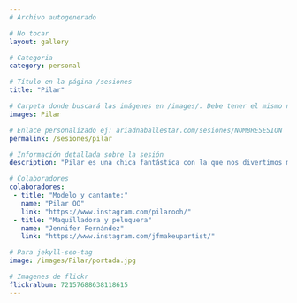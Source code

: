 ```yaml
---
# Archivo autogenerado

# No tocar
layout: gallery

# Categoria
category: personal

# Título en la página /sesiones
title: "Pilar"

# Carpeta donde buscará las imágenes en /images/. Debe tener el mismo nombre y sin espacios
images: Pilar

# Enlace personalizado ej: ariadnaballestar.com/sesiones/NOMBRESESION
permalink: /sesiones/pilar

# Información detallada sobre la sesión
description: "Pilar es una chica fantástica con la que nos divertimos muchísimo. Ella está empezando una carrera musical en solitario en la que seguro que le va genial! Espero que os guste."

# Colaboradores
colaboradores:
 - title: "Modelo y cantante:"
   name: "Pilar OO"
   link: "https://www.instagram.com/pilarooh/"
 - title: "Maquilladora y peluquera"
   name: "Jennifer Fernández"
   link: "https://www.instagram.com/jfmakeupartist/"

# Para jekyll-seo-tag
image: /images/Pilar/portada.jpg

# Imagenes de flickr
flickralbum: 72157688638118615
---
```

